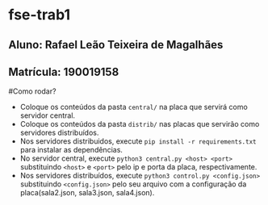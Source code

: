 # fse-trab1
## Aluno: Rafael Leão Teixeira de Magalhães
## Matrícula: 190019158

#Como rodar?

- Coloque os conteúdos da pasta `central/` na placa que servirá como servidor central.  
- Coloque os conteúdos da pasta `distrib/` nas placas que servirão como servidores distribuídos.
- Nos servidores distribuidos, execute `pip install -r requirements.txt` para instalar as dependências.
- No servidor central, execute `python3 central.py <host> <port>` substituindo `<host>` e `<port>` pelo ip e porta da placa, respectivamente.
- Nos servidores distribuídos, execute `python3 control.py <config.json>` substituindo `<config.json>` pelo seu arquivo com a configuração da placa(sala2.json, sala3.json, sala4.json).
